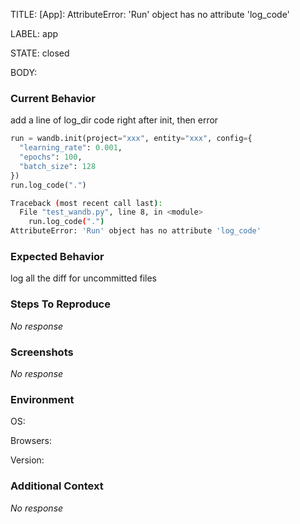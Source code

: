 TITLE:
[App]: AttributeError: 'Run' object has no attribute 'log_code'

LABEL:
app

STATE:
closed

BODY:
### Current Behavior

add a line of log_dir code right after init, then error
```python
run = wandb.init(project="xxx", entity="xxx", config={
  "learning_rate": 0.001,
  "epochs": 100,
  "batch_size": 128
})
run.log_code(".")
```
```bash
Traceback (most recent call last):
  File "test_wandb.py", line 8, in <module>
    run.log_code(".")
AttributeError: 'Run' object has no attribute 'log_code'
```

### Expected Behavior

log all the diff for uncommitted files

### Steps To Reproduce

_No response_

### Screenshots

_No response_

### Environment

OS:

Browsers:

Version:


### Additional Context

_No response_

